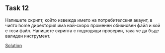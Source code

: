 ## Task 12

Напишете скрипт, който извежда името на потребителския акаунт, в чиято home директория има най-скоро променен обикновен файл
и кой е този файл. Напишете скрипта с подходящи проверки, така че да бъде валиден инструмент.

[Solution](https://github.com/Svetlin12/Linux-Shell-and-C-files/blob/master/FMITasks/Task12-Solution)

